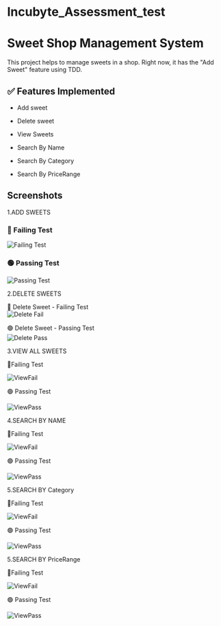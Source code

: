 # Incubyte_Assessment_test
# Sweet Shop Management System

This project helps to manage sweets in a shop. Right now, it has the "Add Sweet" feature using TDD.

## ✅ Features Implemented

- Add sweet

- Delete sweet 

- View Sweets

- Search By Name

- Search By Category

- Search By PriceRange

## Screenshots
1.ADD SWEETS

### 🔴 Failing Test
![Failing Test](screenshots/AddSweetFail.png)

### 🟢 Passing Test
![Passing Test](screenshots/AddSweetPass.png)

2.DELETE SWEETS

🔴 Delete Sweet - Failing Test  
![Delete Fail](screenshots/DeleteSweetFail.png)

🟢 Delete Sweet - Passing Test  
![Delete Pass](screenshots/DeleteSweetPass.png)


3.VIEW ALL SWEETS

 🔴Failing Test

![ViewFail](screenshots/ViewSweetsFail.png)

 🟢 Passing Test

![ViewPass](screenshots/ViewSweetsPass.png)

4.SEARCH BY NAME

🔴Failing Test

![ViewFail](screenshots/SearchByNameFail.png)

 🟢 Passing Test

![ViewPass](screenshots/SearchByNamePass.png)

5.SEARCH BY Category

🔴Failing Test

![ViewFail](screenshots/SearchByCategoryFail.png)

 🟢 Passing Test

![ViewPass](screenshots/SearchByCategoryPass.png)

5.SEARCH BY PriceRange

🔴Failing Test

![ViewFail](screenshots/SearchByPriceRangeFail.png)

 🟢 Passing Test

![ViewPass](screenshots/SearchByPriceRangePass.png)
